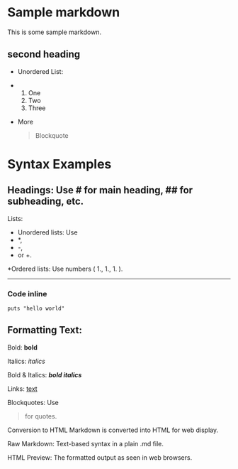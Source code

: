 # Sample markdown
This is some sample markdown.
## second heading
* Unordered List:
* 1. One
  2. Two
  3. Three
* More

  > Blockquote

# Syntax Examples
## Headings: Use # for main heading, ## for subheading, etc.
Lists:
* Unordered lists: Use
* *,
* -,
* or +.
  
*Ordered lists: Use numbers (
  1., 
  1., 
  1.
).

---
### Code inline
`puts "hello world"`


## Formatting Text:
Bold: **bold**

Italics: *italics*

Bold & Italics: ***bold italics***

Links: [text](URL)

Blockquotes: Use 
  > for quotes.

Conversion to HTML
Markdown is converted into HTML for web display.

Raw Markdown: Text-based syntax in a plain .md file.

HTML Preview: The formatted output as seen in web browsers.

